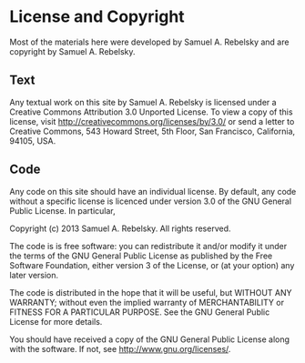 License and Copyright
=====================
Most of the materials here were developed by Samuel A. Rebelsky and
are copyright by Samuel A. Rebelsky.  

Text
----
Any textual work on this site by Samuel A. Rebelsky is licensed under
a Creative Commons Attribution 3.0 Unported License. To view a copy of
this license, visit http://creativecommons.org/licenses/by/3.0/ or send a
letter to Creative Commons, 543 Howard Street, 5th Floor, San Francisco,
California, 94105, USA.

Code
----
Any code on this site should have an individual license.  By default,
any code without a specific license is licenced under version 3.0
of the GNU General Public License.  In particular,

 Copyright (c) 2013 Samuel A. Rebelsky.  All rights reserved.
 
 The code is is free software: you can redistribute it and/or modify
 it under the terms of the GNU General Public License as published by
 the Free Software Foundation, either version 3 of the License, or
 (at your option) any later version.
 
 The code is distributed in the hope that it will be useful,
 but WITHOUT ANY WARRANTY; without even the implied warranty of
 MERCHANTABILITY or FITNESS FOR A PARTICULAR PURPOSE.  See the
 GNU General Public License for more details.
 
 You should have received a copy of the GNU General Public License
 along with the software.  If not, see <http://www.gnu.org/licenses/>.
